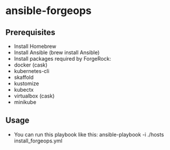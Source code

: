 # ansible-forgeops


## Prerequisites
- Install Homebrew 
- Install Ansible (brew install Ansible)
- Install packages required by ForgeRock:
- docker (cask)
- kubernetes-cli
- skaffold
- kustomize
- kubectx
- virtualbox (cask)
- minikube

## Usage 
* You can run this playbook like this:  ansible-playbook -i ./hosts install_forgeops.yml
